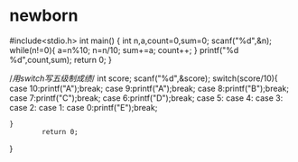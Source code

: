 # newborn
#include<stdio.h>
int main()
{
int n,a,count=0,sum=0;
scanf("%d",&n);
while(n!=0){
a=n%10;
n=n/10;
sum+=a;
count++;
}
printf("%d %d",count,sum);
return 0;
}


/*用switch写五级制成绩*/
int score;
scanf("%d",&score);
switch(score/10){
		case 10:printf("A");break;
		case 9:printf("A");break;
		case 8:printf("B");break;
		case 7:printf("C");break;
		case 6:printf("D");break;
		case 5:
		case 4:
		case 3:
		case 2:
		case 1:
		case 0:printf("E");break;

	}
			return 0;
}
